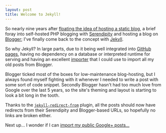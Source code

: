 ```yaml
---
layout: post
title: Welcome to Jekyll!
---
```


So nearly nine years after [floating the idea of hosting a static blog](/blog/2010/03/27/blog-launch.html),
 a brief foray into self-hosted PHP blogging with [Serendipity](https://docs.s9y.org/) and hosting a blog on
[Blogger](https://www.blogger.com/); I've finally come back to the concept with [Jekyll](https://jekyllrb.com).

So why Jekyll? In large parts, due to it being well integrated into [GitHub pages](http://pages.github.com),
having no dependency on a database or interpreted runtime for serving and having an excellent
[importer](https://import.jekyllrb.com/) that I could use to import all my old posts from Blogger.

Blogger ticked most of the boxes for low-maintenance blog-hosting, but I always found myself fighting with it
whenever I needed to write a post with some sort of code snippet. Secondly Blogger hasn't had too much love from
Google over the last 5 years, so the site's theming and layout is starting to look a bit long in the tooth.

Thanks to the [`jekyll-redirect-from`](https://github.com/jekyll/jekyll-redirect-from) plugin, all the
posts should now have redirects from their Serendipity and Blogger-based URLs, so hopefully no links are broken
either.

Next up... I wonder if I can [import my public Google+ posts...](https://plus.google.com/+DavidColes/posts/N2xEa9CzhrH)
